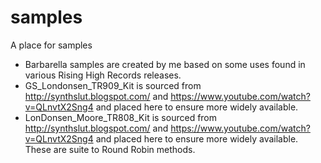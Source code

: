 # samples
A place for samples

- Barbarella samples are created by me based on some uses found in various Rising High Records releases.
- GS_Londonsen_TR909_Kit is sourced from http://synthslut.blogspot.com/ and https://www.youtube.com/watch?v=QLnvtX2Sng4 and placed here to ensure more widely available.
- LonDonsen_Moore_TR808_Kit is sourced from http://synthslut.blogspot.com/ and https://www.youtube.com/watch?v=QLnvtX2Sng4 and placed here to ensure more widely available. These are suite to Round Robin methods.
